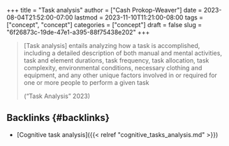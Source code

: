 +++
title = "Task analysis"
author = ["Cash Prokop-Weaver"]
date = 2023-08-04T21:52:00-07:00
lastmod = 2023-11-10T11:21:00-08:00
tags = ["concept", "concept"]
categories = ["concept"]
draft = false
slug = "6f26873c-19de-47e1-a395-88f75438e202"
+++

> [Task analysis] entails analyzing how a task is accomplished, including a detailed description of both manual and mental activities, task and element durations, task frequency, task allocation, task complexity, environmental conditions, necessary clothing and equipment, and any other unique factors involved in or required for one or more people to perform a given task
>
> (“Task Analysis” 2023)


## Backlinks {#backlinks}

-   [Cognitive task analysis]({{< relref "cognitive_tasks_analysis.md" >}})
